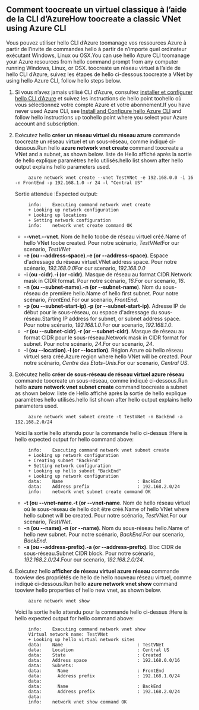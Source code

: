 ## <a name="how-toocreate-a-classic-vnet-using-azure-cli"></a><span data-ttu-id="e281d-101">Comment toocreate un virtuel classique à l’aide de la CLI d’Azure</span><span class="sxs-lookup"><span data-stu-id="e281d-101">How toocreate a classic VNet using Azure CLI</span></span>
<span data-ttu-id="e281d-102">Vous pouvez utiliser hello CLI d’Azure toomanage vos ressources Azure à partir de l’invite de commandes hello à partir de n’importe quel ordinateur exécutant Windows, Linux ou OSX.</span><span class="sxs-lookup"><span data-stu-id="e281d-102">You can use hello Azure CLI toomanage your Azure resources from hello command prompt from any computer running Windows, Linux, or OSX.</span></span> <span data-ttu-id="e281d-103">toocreate un réseau virtuel à l’aide de hello CLI d’Azure, suivez les étapes de hello ci-dessous.</span><span class="sxs-lookup"><span data-stu-id="e281d-103">toocreate a VNet by using hello Azure CLI, follow hello steps below.</span></span>

1. <span data-ttu-id="e281d-104">Si vous n’avez jamais utilisé CLI d’Azure, consultez [installer et configurer hello CLI d’Azure](../articles/cli-install-nodejs.md) et suivez les instructions de hello point toohello où vous sélectionnez votre compte Azure et votre abonnement.</span><span class="sxs-lookup"><span data-stu-id="e281d-104">If you have never used Azure CLI, see [Install and Configure hello Azure CLI](../articles/cli-install-nodejs.md) and follow hello instructions up toohello point where you select your Azure account and subscription.</span></span>
2. <span data-ttu-id="e281d-105">Exécutez hello **créer un réseau virtuel du réseau azure** commande toocreate un réseau virtuel et un sous-réseau, comme indiqué ci-dessous.</span><span class="sxs-lookup"><span data-stu-id="e281d-105">Run hello **azure network vnet create** command toocreate a VNet and a subnet, as shown below.</span></span> <span data-ttu-id="e281d-106">liste de Hello affiché après la sortie de hello explique paramètres hello utilisés.</span><span class="sxs-lookup"><span data-stu-id="e281d-106">hello list shown after hello output explains hello parameters used.</span></span>
   
            azure network vnet create --vnet TestVNet -e 192.168.0.0 -i 16 -n FrontEnd -p 192.168.1.0 -r 24 -l "Central US"
   
    <span data-ttu-id="e281d-107">Sortie attendue :</span><span class="sxs-lookup"><span data-stu-id="e281d-107">Expected output:</span></span>
   
            info:    Executing command network vnet create
            + Looking up network configuration
            + Looking up locations
            + Setting network configuration
            info:    network vnet create command OK
   
   * <span data-ttu-id="e281d-108">**--vnet**.</span><span class="sxs-lookup"><span data-stu-id="e281d-108">**--vnet**.</span></span> <span data-ttu-id="e281d-109">Nom de hello toobe de réseau virtuel créé.</span><span class="sxs-lookup"><span data-stu-id="e281d-109">Name of hello VNet toobe created.</span></span> <span data-ttu-id="e281d-110">Pour notre scénario, *TestVNet*</span><span class="sxs-lookup"><span data-stu-id="e281d-110">For our scenario, *TestVNet*</span></span>
   * <span data-ttu-id="e281d-111">**-e (ou --address-space)**.</span><span class="sxs-lookup"><span data-stu-id="e281d-111">**-e (or --address-space)**.</span></span> <span data-ttu-id="e281d-112">Espace d'adressage du réseau virtuel.</span><span class="sxs-lookup"><span data-stu-id="e281d-112">VNet address space.</span></span> <span data-ttu-id="e281d-113">Pour notre scénario, *192.168.0.0*</span><span class="sxs-lookup"><span data-stu-id="e281d-113">For our scenario, *192.168.0.0*</span></span>
   * <span data-ttu-id="e281d-114">**-i (ou -cidr)**.</span><span class="sxs-lookup"><span data-stu-id="e281d-114">**-i (or -cidr)**.</span></span> <span data-ttu-id="e281d-115">Masque de réseau au format CIDR.</span><span class="sxs-lookup"><span data-stu-id="e281d-115">Network mask in CIDR format.</span></span> <span data-ttu-id="e281d-116">Pour notre scénario, *16*.</span><span class="sxs-lookup"><span data-stu-id="e281d-116">For our scenario, *16*.</span></span>
   * <span data-ttu-id="e281d-117">**-n (ou --subnet-name**).</span><span class="sxs-lookup"><span data-stu-id="e281d-117">**-n (or --subnet-name**).</span></span> <span data-ttu-id="e281d-118">Nom du sous-réseau de première hello.</span><span class="sxs-lookup"><span data-stu-id="e281d-118">Name of hello first subnet.</span></span> <span data-ttu-id="e281d-119">Pour notre scénario, *FrontEnd*.</span><span class="sxs-lookup"><span data-stu-id="e281d-119">For our scenario, *FrontEnd*.</span></span>
   * <span data-ttu-id="e281d-120">**-p (ou --subnet-start-ip)**.</span><span class="sxs-lookup"><span data-stu-id="e281d-120">**-p (or --subnet-start-ip)**.</span></span> <span data-ttu-id="e281d-121">Adresse IP de début pour le sous-réseau, ou espace d'adressage du sous-réseau.</span><span class="sxs-lookup"><span data-stu-id="e281d-121">Starting IP address for subnet, or subnet address space.</span></span> <span data-ttu-id="e281d-122">Pour notre scénario, *192.168.1.0*.</span><span class="sxs-lookup"><span data-stu-id="e281d-122">For our scenario, *192.168.1.0*.</span></span>
   * <span data-ttu-id="e281d-123">**-r (ou --subnet-cidr)**.</span><span class="sxs-lookup"><span data-stu-id="e281d-123">**-r (or --subnet-cidr)**.</span></span> <span data-ttu-id="e281d-124">Masque de réseau au format CIDR pour le sous-réseau.</span><span class="sxs-lookup"><span data-stu-id="e281d-124">Network mask in CIDR format for subnet.</span></span> <span data-ttu-id="e281d-125">Pour notre scénario, *24*.</span><span class="sxs-lookup"><span data-stu-id="e281d-125">For our scenario, *24*.</span></span>
   * <span data-ttu-id="e281d-126">**-l (ou --location)**.</span><span class="sxs-lookup"><span data-stu-id="e281d-126">**-l (or --location)**.</span></span> <span data-ttu-id="e281d-127">Région Azure où hello réseau virtuel sera créé.</span><span class="sxs-lookup"><span data-stu-id="e281d-127">Azure region where hello VNet will be created.</span></span> <span data-ttu-id="e281d-128">Pour notre scénario, *Centre des États-Unis*.</span><span class="sxs-lookup"><span data-stu-id="e281d-128">For our scenario, *Central US*.</span></span>
3. <span data-ttu-id="e281d-129">Exécutez hello **créer de sous-réseau de réseau virtuel azure réseau** commande toocreate un sous-réseau, comme indiqué ci-dessous.</span><span class="sxs-lookup"><span data-stu-id="e281d-129">Run hello **azure network vnet subnet create** command toocreate a subnet as shown below.</span></span> <span data-ttu-id="e281d-130">liste de Hello affiché après la sortie de hello explique paramètres hello utilisés.</span><span class="sxs-lookup"><span data-stu-id="e281d-130">hello list shown after hello output explains hello parameters used.</span></span>
   
            azure network vnet subnet create -t TestVNet -n BackEnd -a 192.168.2.0/24
   
    <span data-ttu-id="e281d-131">Voici la sortie hello attendu pour la commande hello ci-dessus :</span><span class="sxs-lookup"><span data-stu-id="e281d-131">Here is hello expected output for hello command above:</span></span>
   
            info:    Executing command network vnet subnet create
            + Looking up network configuration
            + Creating subnet "BackEnd"
            + Setting network configuration
            + Looking up hello subnet "BackEnd"
            + Looking up network configuration
            data:    Name                            : BackEnd
            data:    Address prefix                  : 192.168.2.0/24
            info:    network vnet subnet create command OK
   
   * <span data-ttu-id="e281d-132">**-t (ou --vnet-name**.</span><span class="sxs-lookup"><span data-stu-id="e281d-132">**-t (or --vnet-name**.</span></span> <span data-ttu-id="e281d-133">Nom de hello réseau virtuel où le sous-réseau de hello doit être créé.</span><span class="sxs-lookup"><span data-stu-id="e281d-133">Name of hello VNet where hello subnet will be created.</span></span> <span data-ttu-id="e281d-134">Pour notre scénario, *TestVNet*.</span><span class="sxs-lookup"><span data-stu-id="e281d-134">For our scenario, *TestVNet*.</span></span>
   * <span data-ttu-id="e281d-135">**-n (ou --name)**.</span><span class="sxs-lookup"><span data-stu-id="e281d-135">**-n (or --name)**.</span></span> <span data-ttu-id="e281d-136">Nom du sous-réseau hello.</span><span class="sxs-lookup"><span data-stu-id="e281d-136">Name of hello new subnet.</span></span> <span data-ttu-id="e281d-137">Pour notre scénario, *BackEnd*.</span><span class="sxs-lookup"><span data-stu-id="e281d-137">For our scenario, *BackEnd*.</span></span>
   * <span data-ttu-id="e281d-138">**-a (ou --address-prefix)**.</span><span class="sxs-lookup"><span data-stu-id="e281d-138">**-a (or --address-prefix)**.</span></span> <span data-ttu-id="e281d-139">Bloc CIDR de sous-réseau.</span><span class="sxs-lookup"><span data-stu-id="e281d-139">Subnet CIDR block.</span></span> <span data-ttu-id="e281d-140">Pour notre scénario, *192.168.2.0/24*.</span><span class="sxs-lookup"><span data-stu-id="e281d-140">Four our scenario, *192.168.2.0/24*.</span></span>
4. <span data-ttu-id="e281d-141">Exécutez hello **afficher de réseau virtuel azure réseau** commande tooview des propriétés de hello de hello nouveau réseau virtuel, comme indiqué ci-dessous.</span><span class="sxs-lookup"><span data-stu-id="e281d-141">Run hello **azure network vnet show** command tooview hello properties of hello new vnet, as shown below.</span></span>
   
            azure network vnet show
   
    <span data-ttu-id="e281d-142">Voici la sortie hello attendu pour la commande hello ci-dessus :</span><span class="sxs-lookup"><span data-stu-id="e281d-142">Here is hello expected output for hello command above:</span></span>
   
            info:    Executing command network vnet show
            Virtual network name: TestVNet
            + Looking up hello virtual network sites
            data:    Name                            : TestVNet
            data:    Location                        : Central US
            data:    State                           : Created
            data:    Address space                   : 192.168.0.0/16
            data:    Subnets:
            data:      Name                          : FrontEnd
            data:      Address prefix                : 192.168.1.0/24
            data:
            data:      Name                          : BackEnd
            data:      Address prefix                : 192.168.2.0/24
            data:
            info:    network vnet show command OK

